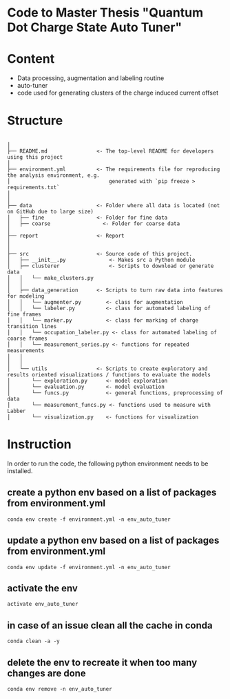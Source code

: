 # Code to Master Thesis "Quantum Dot Charge State Auto Tuner"

# Content
- Data processing, augmentation and labeling routine
- auto-tuner
- code used for generating clusters of the charge induced current offset


# Structure

```

│
├── README.md                <- The top-level README for developers using this project
│
├── environment.yml          <- The requirements file for reproducing the analysis environment, e.g.
│                                generated with `pip freeze > requirements.txt`
│
│
├── data                     <- Folder where all data is located (not on GitHub due to large size)
│   ├── fine                 <- Folder for fine data
│   ├── coarse                 <- Folder for coarse data
│
├── report                   <- Report
│
│
├── src                      <- Source code of this project.
│   ├── __init__.py              <- Makes src a Python module
│   ├── clusterer                <- Scripts to download or generate data
│   │   └── make_clusters.py
│   │
│   ├── data_generation      <- Scripts to turn raw data into features for modeling
│   │   └── augmenter.py        <- class for augmentation       
│   │   └── labeler.py          <- class for automated labeling of fine frames
│   │   └── marker.py           <- class for marking of charge transition lines
│   │   └── occupation_labeler.py <- class for automated labeling of coarse frames
│   │   └── measurement_series.py <- functions for repeated measurements
│   │
│   │
│   └── utils                <- Scripts to create exploratory and results oriented visualizations / functions to evaluate the models
│       └── exploration.py      <- model exploration
│       └── evaluation.py       <- model evaluation
│       └── funcs.py            <- general functions, preprocessing of data
│       └── measurement_funcs.py <- functions used to measure with Labber
│       └── visualization.py    <- functions for visualization

```
# Instruction
In order to run the code, the following python environment needs to be installed.

## create a python env based on a list of packages from environment.yml
```conda env create -f environment.yml -n env_auto_tuner```

## update a python env based on a list of packages from environment.yml
```conda env update -f environment.yml -n env_auto_tuner```

## activate the env  
  ```activate env_auto_tuner```
  
## in case of an issue clean all the cache in conda
   ```conda clean -a -y```

## delete the env to recreate it when too many changes are done  
  ```conda env remove -n env_auto_tuner```

  
